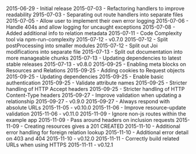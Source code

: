 2015-06-29 - Initial release
2015-07-03 - Refactoring handlers to improve readability
2915-07-03 - Separating out route handlers into separate files
2015-07-05 - Allow user to implement their own error logging
2015-07-06 - Handle 404s and allow logging for uncaught exceptions
2015-07-08 - Added additional info to relation metadata
2015-07-11 - Code Complexity tool via npm-run-complexity
2015-07-12 - v0.7.0
2015-07-12 - Split postProcessing into smaller modules
2015-07-12 - Split out Joi modifications into separate file
2015-07-13 - Split out documentation into more manageable chunks
2015-07-13 - Updating dependencies to latest stable releases
2015-07-13 - v0.8.0
2015-09-25 - Enabling meta blocks on Resources and Relations
2015-09-25 - Adding cookies to Request objects
2015-09-25 - Updating dependencies
2015-09-25 - Enable basic authentication
2015-09-25 - Validate attribute names
2015-09-25 - Stricter handling of HTTP Accept headers
2015-09-25 - Stricter handling of HTTP Content-Type headers
2015-09-27 - Improve validation when updating a relationship
2015-09-27 - v0.9.0
2015-09-27 - Always respond with absolute URLs
2015-11-05 - v0.10.0
2015-11-06 - Improve resource-update validation
2015-11-06 - v0.11.0
2015-11-09 - Ignore non-js routes within the example app
2015-11-09 - Pass around headers on inclusion requests
2015-11-09 - Creating resources gives a 201 CREATED
2015-11-10 - Additional error handling for foreign relation lookup
2015-11-10 - Additional error detail on 403 and 404
2015-11-10 - v0.12.0
2015-11-11 - Correctly build related URLs when using HTTPS
2015-11-11 - v0.12.1
